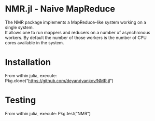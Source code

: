 # NMR.jl - Naive MapReduce

The NMR package implements a MapReduce-like system working on a single system.  
It allows one to run mappers and reducers on a number of asynchronous workers. By default the number of those workers is the number of CPU cores available in the system.  

# Installation
From within julia, execute:
Pkg.clone("https://github.com/deyandyankov/NMR.jl")

# Testing
From within julia, execute:
Pkg.test(“NMR”)

